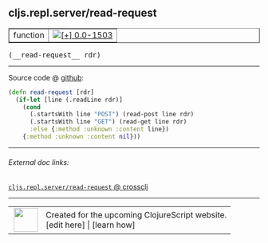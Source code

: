 ## cljs.repl.server/read-request



 <table border="1">
<tr>
<td>function</td>
<td><a href="https://github.com/cljsinfo/cljs-api-docs/tree/0.0-1503"><img valign="middle" alt="[+] 0.0-1503" title="Added in 0.0-1503" src="https://img.shields.io/badge/+-0.0--1503-lightgrey.svg"></a> </td>
</tr>
</table>


 <samp>
(__read-request__ rdr)<br>
</samp>

---







Source code @ [github](https://github.com/clojure/clojurescript/blob/r1.7.10/src/main/clojure/cljs/repl/server.clj#L92-L98):

```clj
(defn read-request [rdr]
  (if-let [line (.readLine rdr)]
    (cond
      (.startsWith line "POST") (read-post line rdr)
      (.startsWith line "GET") (read-get line rdr)
      :else {:method :unknown :content line})
    {:method :unknown :content nil}))
```

<!--
Repo - tag - source tree - lines:

 <pre>
clojurescript @ r1.7.10
└── src
    └── main
        └── clojure
            └── cljs
                └── repl
                    └── <ins>[server.clj:92-98](https://github.com/clojure/clojurescript/blob/r1.7.10/src/main/clojure/cljs/repl/server.clj#L92-L98)</ins>
</pre>

-->

---



###### External doc links:

[`cljs.repl.server/read-request` @ crossclj](http://crossclj.info/fun/cljs.repl.server/read-request.html)<br>

---

 <table>
<tr><td>
<img valign="middle" align="right" width="48px" src="http://i.imgur.com/Hi20huC.png">
</td><td>
Created for the upcoming ClojureScript website.<br>
[edit here] | [learn how]
</td></tr></table>

[edit here]:https://github.com/cljsinfo/cljs-api-docs/blob/master/cljsdoc/cljs.repl.server_read-request.cljsdoc
[learn how]:https://github.com/cljsinfo/cljs-api-docs/wiki/cljsdoc-files

<!--

This information was too distracting to show to readers, but I'll leave it
commented here since it is helpful to:

- pretty-print the data used to generate this document
- and show how to retrieve that data



The API data for this symbol:

```clj
{:ns "cljs.repl.server",
 :name "read-request",
 :type "function",
 :signature ["[rdr]"],
 :source {:code "(defn read-request [rdr]\n  (if-let [line (.readLine rdr)]\n    (cond\n      (.startsWith line \"POST\") (read-post line rdr)\n      (.startsWith line \"GET\") (read-get line rdr)\n      :else {:method :unknown :content line})\n    {:method :unknown :content nil}))",
          :title "Source code",
          :repo "clojurescript",
          :tag "r1.7.10",
          :filename "src/main/clojure/cljs/repl/server.clj",
          :lines [92 98]},
 :full-name "cljs.repl.server/read-request",
 :full-name-encode "cljs.repl.server_read-request",
 :history [["+" "0.0-1503"]]}

```

Retrieve the API data for this symbol:

```clj
;; from Clojure REPL
(require '[clojure.edn :as edn])
(-> (slurp "https://raw.githubusercontent.com/cljsinfo/cljs-api-docs/catalog/cljs-api.edn")
    (edn/read-string)
    (get-in [:symbols "cljs.repl.server/read-request"]))
```

-->
